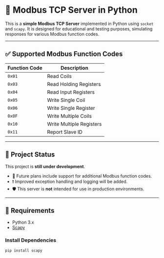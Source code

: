 # 🔌 Modbus TCP Server in Python

This is a **simple Modbus TCP Server** implemented in Python using `socket` and `scapy`. It is designed for educational and testing purposes, simulating responses for various Modbus function codes.

---

## ✅ Supported Modbus Function Codes

| Function Code | Description                  |
|---------------|------------------------------|
| `0x01`        | Read Coils                   |
| `0x03`        | Read Holding Registers       |
| `0x04`        | Read Input Registers         |
| `0x05`        | Write Single Coil            |
| `0x06`        | Write Single Register        |
| `0x0F`        | Write Multiple Coils         |
| `0x10`        | Write Multiple Registers     |
| `0x11`        | Report Slave ID              |

---

## 🚧 Project Status

This project is **still under development**.

- 🔄 Future plans include support for additional Modbus function codes.
- ❗ Improved exception handling and logging will be added.
- 🛡️ This server is **not** intended for use in production environments.

---

## 🧰 Requirements

- Python 3.x
- [Scapy](https://scapy.readthedocs.io/en/latest/)

### Install Dependencies

```bash
pip install scapy
